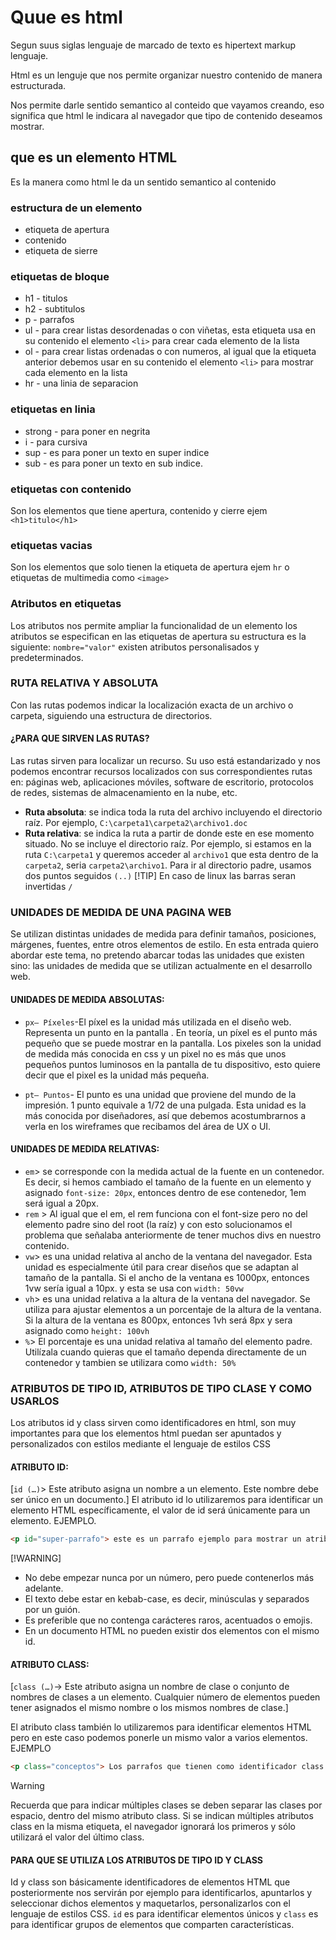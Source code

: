 # Quue es html
Segun suus siglas lenguaje de marcado de texto es hipertext markup lenguaje.

Html es un lenguje que nos permite organizar nuestro contenido de manera estructurada.

Nos permite darle sentido semantico al conteido que vayamos creando, eso significa que html le indicara al navegador que tipo de contenido deseamos mostrar.

## que es un elemento HTML
Es la manera como html le da un sentido semantico al contenido

### estructura de un elemento
- etiqueta de apertura
- contenido
- etiqueta de sierre
### etiquetas de bloque 
- h1 - titulos
- h2 - subtitulos
- p - parrafos
- ul - para crear listas desordenadas o con viñetas, esta etiqueta usa en su contenido el elemento `<li>` para crear cada elemento de la lista
- ol - para crear listas ordenadas o con numeros, al igual que la etiqueta anterior debemos usar en su contenido el elemento `<li>` para mostrar cada elemento en la lista
- hr - una linia de separacion
### etiquetas en linia
- strong - para poner en negrita
- i - para cursiva
- sup - es para poner un texto en super indice
- sub - es para poner un texto en sub indice.

### etiquetas con contenido
Son los elementos que tiene apertura, contenido y cierre ejem `<h1>titulo</h1>`
### etiquetas vacias
Son los elementos que solo tienen la etiqueta de apertura ejem `hr` o etiquetas de multimedia como `<image>`
### Atributos en etiquetas
Los atributos nos permite ampliar la funcionalidad de un elemento los atributos se especifican en las etiquetas de apertura su estructura es la siguiente: `nombre="valor"`
existen atributos personalisados y predeterminados.

### RUTA RELATIVA Y ABSOLUTA
Con las rutas podemos indicar la localización exacta de un archivo o carpeta, siguiendo una estructura de directorios.
#### ¿PARA QUE SIRVEN LAS RUTAS?
Las rutas sirven para localizar un recurso. Su uso está estandarizado y nos podemos encontrar recursos localizados con sus correspondientes rutas en: páginas web, aplicaciones móviles, software de escritorio, protocolos de redes, sistemas de almacenamiento en la nube, etc.
- **Ruta absoluta**: se indica toda la ruta del archivo incluyendo el directorio raíz. Por ejemplo, `C:\carpeta1\carpeta2\archivo1.doc`
- **Ruta relativa**: se indica la ruta a partir de donde este en ese momento situado. No se incluye el directorio raíz. Por ejemplo, si estamos en la ruta `C:\carpeta1` y queremos acceder al `archivo1` que esta dentro de la `carpeta2`, seria `carpeta2\archivo1`. Para ir al directorio padre, usamos dos puntos seguidos `(..)`
[!TIP]
En caso de linux las barras seran invertidas `/`
### UNIDADES DE MEDIDA DE UNA PAGINA WEB
Se utilizan distintas unidades de medida para definir tamaños, posiciones, márgenes, fuentes, entre otros elementos de estilo.
En esta entrada quiero abordar este tema, no pretendo abarcar todas las unidades que existen sino: las unidades de medida que se utilizan actualmente en el desarrollo web.
#### UNIDADES DE MEDIDA ABSOLUTAS:
- `px– Píxeles`-El píxel es la unidad más utilizada en el diseño web. Representa un punto en la pantalla . En teoría, un píxel es el punto más pequeño que se puede mostrar en la pantalla. Los pixeles son la unidad de medida más conocida en css y un pixel no es más que unos pequeños puntos luminosos en la pantalla de tu dispositivo, esto quiere decir que el pixel es la unidad más pequeña.

-  `pt– Puntos`- El punto es una unidad que proviene del mundo de la impresión. 1 punto equivale a 1/72 de una pulgada. Esta unidad es la más conocida por diseñadores, así que debemos acostumbrarnos a verla en los wireframes que recibamos del área de UX o UI.
#### UNIDADES DE MEDIDA RELATIVAS:
- `em`> se corresponde con la medida actual de la fuente en un contenedor. Es decir, si hemos cambiado el tamaño de la fuente en un elemento y asignado `font-size: 20px`, entonces dentro de ese contenedor, 1em será igual a 20px.
- `rem` > Al igual que el em, el rem funciona con el font-size pero no del elemento padre sino del root (la raíz) y con esto solucionamos el problema que señalaba anteriormente de tener muchos divs en nuestro contenido.
- `vw`> es una unidad relativa al ancho de la ventana del navegador. Esta unidad es especialmente útil para crear diseños que se adaptan al tamaño de la pantalla. Si el ancho de la ventana es 1000px, entonces 1vw sería igual a 10px. y esta se usa con `width: 50vw`
- `vh`> es una unidad relativa a la altura de la ventana del navegador. Se utiliza para ajustar elementos a un porcentaje de la altura de la ventana. Si la altura de la ventana es 800px, entonces 1vh será 8px y sera asignado como `height: 100vh`
- `%`> El porcentaje es una unidad relativa al tamaño del elemento padre. Utilízala cuando quieras que el tamaño dependa directamente de un contenedor y tambien se utilizara como `width: 50%`
### ATRIBUTOS DE TIPO ID, ATRIBUTOS DE TIPO CLASE Y COMO USARLOS
Los atributos id y class sirven como identificadores en html, son muy importantes para que los elementos html puedan ser apuntados y personalizados con estilos mediante el lenguaje de estilos CSS
#### ATRIBUTO ID:
[`id (…)`> Este atributo asigna un nombre a un elemento. Este nombre debe ser único en un documento.]
El atributo id lo utilizaremos para identificar un elemento HTML específicamente, el valor de id será únicamente para un elemento.
EJEMPLO.
```html
<p id="super-parrafo"> este es un parrafo ejemplo para mostrar un atributo de identificacion unico </p>
```
[!WARNING]
- No debe empezar nunca por un número, pero puede contenerlos más adelante.
- El texto debe estar en kebab-case, es decir, minúsculas y separados por un guión.
- Es preferible que no contenga carácteres raros, acentuados o emojis.
- En un documento HTML no pueden existir dos elementos con el mismo id.
#### ATRIBUTO CLASS:
[`class (…)`-> Este atributo asigna un nombre de clase o conjunto de nombres de clases a un elemento. Cualquier número de elementos pueden tener asignados el mismo nombre o los mismos nombres de clase.]

El atributo class también lo utilizaremos para identificar elementos HTML pero en este caso podemos ponerle un mismo valor a varios elementos.
 EJEMPLO
```html
<p class="conceptos"> Los parrafos que tienen como identificador class seran destacados en color especial <p/>
```
>[!WARNING]
>Recuerda que para indicar múltiples clases se deben separar las clases por espacio, dentro del mismo atributo class. Si se indican múltiples atributos class en la misma etiqueta, el navegador ignorará los primeros y sólo utilizará el valor del último class.
#### PARA QUE SE UTILIZA LOS ATRIBUTOS DE TIPO ID Y CLASS
Id y class son básicamente identificadores de elementos HTML que posteriormente nos servirán por ejemplo para identificarlos, apuntarlos y seleccionar dichos elementos y maquetarlos, personalizarlos con el lenguaje de estilos CSS.
`id` es para identificar elementos únicos y `class` es para identificar grupos de elementos que comparten características.